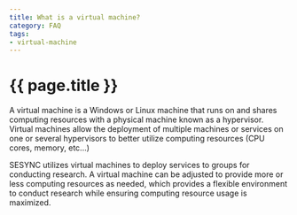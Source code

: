 ```yaml
---
title: What is a virtual machine?
category: FAQ
tags:
- virtual-machine
---
```


# {{ page.title }}

A virtual machine is a Windows or Linux machine that runs on and shares computing resources with a physical machine known as a hypervisor.
Virtual machines allow the deployment of multiple machines or services on one or several hypervisors to
better utilize computing resources (CPU cores, memory, etc...)

SESYNC utilizes virtual machines to deploy services to groups for conducting research. A virtual machine can be adjusted to
provide more or less computing resources as needed, which provides a flexible environment to conduct research while ensuring
computing resource usage is maximized.
